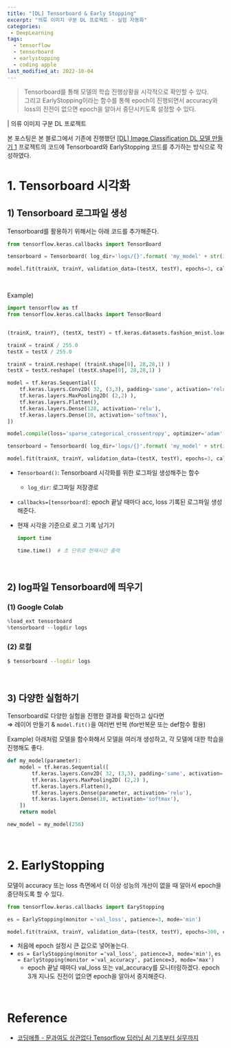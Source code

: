 ```yaml
---
title: "[DL] Tensorboard & Early Stopping"
excerpt: "의류 이미지 구분 DL 프로젝트 - 실험 자동화"
categories:
 - DeepLearning
tags:
  - tensorflow
  - tensorboard
  - earlystopping
  - coding apple
last_modified_at: 2022-10-04
---
```


> Tensorboard를 통해 모델의 학습 진행상황을 시각적으로 확인할 수 있다. <br>
> 그리고 EarlyStopping이라는 함수를 통해 epoch이 진행되면서 accuracy와 loss의 진전이 없으면 epoch을 알아서 중단시키도록 설정할 수 있다.

| 의류 이미지 구분 DL 프로젝트

본 포스팅은 본 블로그에서 기존에 진행했던 
[[DL] Image Classification DL 모델 만들기 1](https://aijinsol.github.io/deeplearning/fashion_mnist/) 프로젝트의 코드에 Tensorboard와 EarlyStopping 코드를 추가하는 방식으로 작성하였다.

# 1. Tensorboard 시각화

## 1) Tensorboard 로그파일 생성

Tensorboard를 활용하기 위해서는 아래 코드를 추가해준다.
```python
from tensorflow.keras.callbacks import TensorBoard

tensorboard = Tensorboard( log_dir='logs/{}'.format( 'my_model' + str(int(time.time())) ) )

model.fit(trainX, trainY, validation_data=(testX, testY), epochs=3, callbacks=[tensorboard])
```

<br>

Example)
```python
import tensorflow as tf 
from tensorflow.keras.callbacks import TensorBoard


(trainX, trainY), (testX, testY) = tf.keras.datasets.fashion_mnist.load_data()

trainX = trainX / 255.0
testX = testX / 255.0

trainX = trainX.reshape( (trainX.shape[0], 28,28,1) )
testX = testX.reshape( (testX.shape[0], 28,28,1) )

model = tf.keras.Sequential([
	tf.keras.layers.Conv2D( 32, (3,3), padding='same', activation='relu', input_shape=(28,28,1) ),
	tf.keras.layers.MaxPooling2D( (2,2) ),
    tf.keras.layers.Flatten(),
    tf.keras.layers.Dense(128, activation='relu'),
    tf.keras.layers.Dense(10, activation='softmax'),
])

model.compile(loss='sparse_categorical_crossentropy', optimizer='adam', metrics=['acc'])

tensorboard = Tensorboard( log_dir='logs/{}'.format( 'my_model' + str(int(time.time())) ) )  # 현재 시간 기준으로 로그파일 생성

model.fit(trainX, trainY, validation_data=(testX, testY), epochs=3, callbacks=[tensorboard])
```

+ `Tensorboard()`: Tensorboard 시각화를 위한 로그파일 생성해주는 함수
	+ `log_dir`: 로그파일 저장경로
+ `callbacks=[tensorboard]`: epoch 끝날 때마다 acc, loss 기록된 로그파일 생성해준다. 
+ 현재 시각을 기준으로 로그 기록 남기기

	```python
	import time

	time.time()  # 초 단위로 현재시간 출력
	```

<br>

## 2) log파일 Tensorboard에 띄우기

### (1) Google Colab
```python
%load_ext tensorboard
%tensorboard --logdir logs
```

### (2) 로컬
```bash
$ tensorboard --logdir logs
```

<br>

## 3) 다양한 실험하기

Tensorboard로 다양한 실험을 진행한 결과를 확인하고 싶다면 <br>
	⇒ 레이어 만들기 & `model.fit()`을 여러번 반복 (for반복문 또는 def함수 활용)

Example) 아래처럼 모델을 함수화해서 모델을 여러개 생성하고, 각 모델에 대한 학습을 진행해도 좋다.

```python
def my_model(parameter):
	model = tf.keras.Sequential([
		tf.keras.layers.Conv2D( 32, (3,3), padding='same', activation='relu', input_shape=(28,28,1) ),
		tf.keras.layers.MaxPooling2D( (2,2) ),
		tf.keras.layers.Flatten(),
		tf.keras.layers.Dense(parameter, activation='relu'),
		tf.keras.layers.Dense(10, activation='softmax'),
	])
	return model

new_model = my_model(256)
```

<br>

# 2. EarlyStopping

모델이 accuracy 또는 loss 측면에서 더 이상 성능의 개선이 없을 때 알아서 epoch을 중단하도록 할 수 있다.

```python
from tensorflow.keras.callbacks import EaryStopping

es = EarlyStopping(monitor ='val_loss', patience=3, mode='min')

model.fit(trainX, trainY, validation_data=(testX, testY), epochs=300, callbaccks=[tensorboard, es])
```

+ 처음에 epoch 설정시 큰 값으로 넣어놓는다.
+ `es = EarlyStopping(monitor ='val_loss', patience=3, mode='min')`, `es = EarlyStopping(monitor ='val_accuracy', patience=3, mode='max')`
	+ epoch 끝날 때마다 val_loss 또는 val_accuracy를 모니터링하겠다. epoch 3개 지나도 진전이 없으면 epoch을 알아서 중지해준다.

<br>

# Reference
+ [코딩애플 - 문과여도 상관없다 Tensorflow 딥러닝 AI 기초부터 실무까지](https://codingapple.com/course/python-deep-learning/)